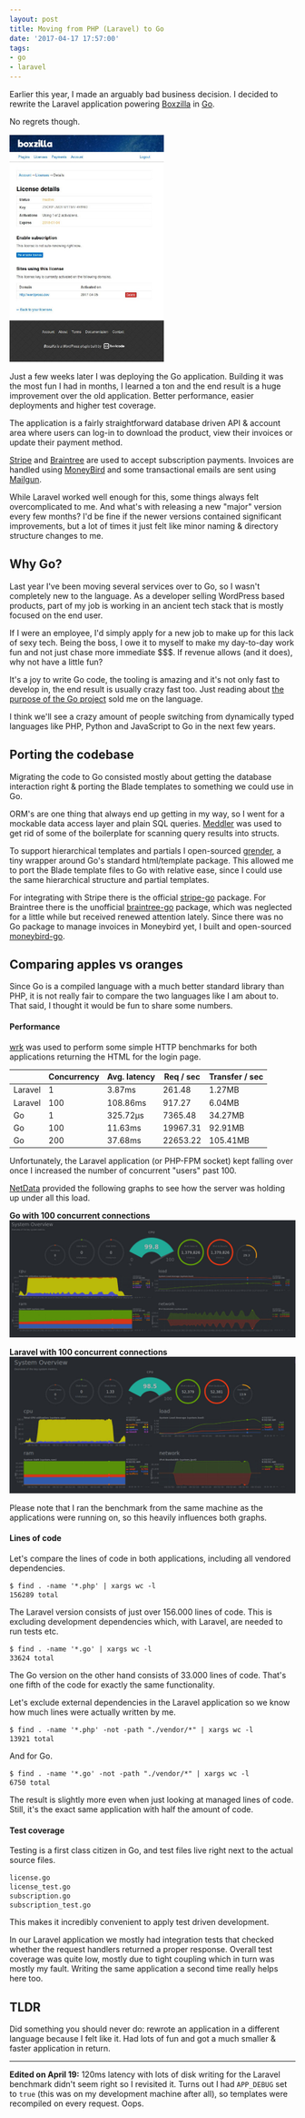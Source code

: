 ```yaml
---
layout: post
title: Moving from PHP (Laravel) to Go
date: '2017-04-17 17:57:00'
tags:
- go
- laravel
---
```


Earlier this year, I made an arguably bad business decision. I decided to rewrite the Laravel application powering [Boxzilla](https://platform.boxzillaplugin.com/) in [Go](https://golang.org/). 

No regrets though. 

<img style="height: 400px; width: auto;" class="desktop-pull-right small-margin" src="/media/2017-04-boxzilla-platform.jpg">

Just a few weeks later I was deploying the Go application. Building it was the most fun I had in months, I learned a ton and the end result is a huge improvement over the old application. Better performance, easier deployments and higher test coverage. 

The application is a fairly straightforward database driven API & account area where users can log-in to download the product, view their invoices or update their payment method.

[Stripe](https://stripe.com/) and [Braintree](https://www.braintreepayments.com/) are used to accept subscription payments. Invoices are handled using [MoneyBird](https://www.moneybird.com/) and some transactional emails are sent using [Mailgun](https://www.mailgun.com/).

While Laravel worked well enough for this, some things always felt overcomplicated to me. And what's with releasing a new "major" version every few months? I'd be fine if the newer versions contained significant improvements, but a lot of times it just felt like minor naming & directory structure changes to me. 

## Why Go?

Last year I've been moving several services over to Go, so I wasn't completely new to the language. As a developer selling WordPress based products, part of my job is working in an ancient tech stack that is mostly focused on the end user.

If I were an employee, I'd simply apply for a new job to make up for this lack of sexy tech. Being the boss, I owe it to myself to make my day-to-day work fun and not just chase more immediate $$$. If revenue allows (and it does), why not have a little fun?

It's a joy to write Go code, the tooling is amazing and it's not only fast to develop in, the end result is usually crazy fast too. Just reading about [the purpose of the Go project](https://golang.org/doc/faq#What_is_the_purpose_of_the_project) sold me on the language. 

I think we'll see a crazy amount of people switching from dynamically typed languages like PHP, Python and JavaScript to Go in the next few years.

## Porting the codebase

Migrating the code to Go consisted mostly about getting the database interaction right & porting the Blade templates to something we could use in Go. 

ORM's are one thing that always end up getting in my way, so I went for a mockable data access layer and plain SQL queries. [Meddler](https://github.com/russross/meddler) was used to get rid of some of the boilerplate for scanning query results into structs.

To support hierarchical templates and partials I open-sourced [grender](https://github.com/dannyvankooten/grender), a tiny wrapper around Go's standard html/template package. This allowed me to port the Blade template files to Go with relative ease, since I could use the same hierarchical structure and partial templates.

For integrating with Stripe there is the official [stripe-go](https://github.com/stripe/stripe-go) package. For Braintree there is the unofficial [braintree-go](https://github.com/lionelbarrow/braintree-go) package, which was neglected for a little while but received renewed attention lately. Since there was no Go package to manage invoices in Moneybird yet, I built and open-sourced [moneybird-go](https://github.com/dannyvankooten/moneybird-go).

## Comparing apples vs oranges

Since Go is a compiled language with a much better standard library than PHP, it is not really fair to compare the two languages like I am about to. That said, I thought it would be fun to share some numbers.

#### Performance

[wrk](https://github.com/wg/wrk) was used to perform some simple HTTP benchmarks for both applications returning the HTML for the login page. 

| | Concurrency | Avg. latency  | Req / sec   | Transfer / sec  |
|---|---|---|---|---|
| Laravel | 1  | 3.87ms | 261.48 | 1.27MB |
| Laravel | 100 | 108.86ms | 917.27 | 6.04MB |
| Go | 1 | 325.72μs | 7365.48 | 34.27MB |
| Go | 100 | 11.63ms | 19967.31 | 92.91MB |
| Go | 200 | 37.68ms | 22653.22 | 105.41MB | 

Unfortunately, the Laravel application (or PHP-FPM socket) kept falling over once I increased the number of concurrent "users" past 100.

[NetData](https://my-netdata.io/) provided the following graphs to see how the server was holding up under all this load. 

**Go with 100 concurrent connections**
[![Go with 100 concurrent connections](/media/2017-benchmark-go-c100.jpg)](/media/2017-benchmark-go-c100.jpg)

**Laravel with 100 concurrent connections**
[![Laravel with 100 concurrent connections](/media/2017-benchmark-laravel-c100.jpg)](/media/2017-benchmark-laravel-c100.jpg)

Please note that I ran the benchmark from the same machine as the applications were running on, so this heavily influences both graphs. 

#### Lines of code

Let's compare the lines of code in both applications, including all vendored dependencies.

```
$ find . -name '*.php' | xargs wc -l
156289 total
```

The Laravel version consists of just over 156.000 lines of code. This is excluding development dependencies which, with Laravel, are needed to run tests etc.

```
$ find . -name '*.go' | xargs wc -l
33624 total
```

The Go version on the other hand consists of 33.000 lines of code. That's one fifth of the code for exactly the same functionality.

Let's exclude external dependencies in the Laravel application so we know how much lines were actually written by me. 

```
$ find . -name '*.php' -not -path "./vendor/*" | xargs wc -l
13921 total
```

And for Go.

```
$ find . -name '*.go' -not -path "./vendor/*" | xargs wc -l
6750 total
```

The result is slightly more even when just looking at managed lines of code. Still, it's the exact same application with half the amount of code.  

#### Test coverage

Testing is a first class citizen in Go, and test files live right next to the actual source files. 

```
license.go
license_test.go
subscription.go
subscription_test.go
```

This makes it incredibly convenient to apply test driven development. 

In our Laravel application we mostly had integration tests that checked whether the request handlers returned a proper response. Overall test coverage was quite low, mostly due to tight coupling which in turn was mostly my fault. Writing the same application a second time really helps here too.

## TLDR

Did something you should never do: rewrote an application in a different language because I felt like it. Had lots of fun and got a much smaller & faster application in return. 

----------

**Edited on April 19:** 120ms latency with lots of disk writing for the Laravel benchmark didn't seem right so I revisited it. Turns out I had `APP_DEBUG` set to `true` (this was on my development machine after all), so templates were recompiled on every request. Oops.



